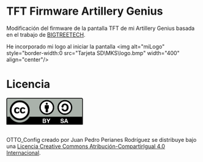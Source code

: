 # TFT Firmware Artillery Genius

Modificación del firmware de la pantalla TFT de mi Artillery Genius basada en el trabajo de <a rel="bigtreetech" href= "https://github.com/bigtreetech/BIGTREETECH-TouchScreenFirmware/tree/master"> BIGTREETECH</a>.

He incorporado mi logo al iniciar la pantalla 
<a><img alt="miLogo" style="border-width:0 src="Tarjeta SD\MKS\logo.bmp" width="400" align="center"/></a>

# Licencia
<a rel="license" href="http://creativecommons.org/licenses/by-sa/4.0/">
<img alt="Licencia Creative Commons" style="border-width:0" src="by-sa.png" width="200" align = "center"/></a>

<br /><span xmlns:dct="http://purl.org/dc/terms/" property="dct:title">OTTO_Config</span> creado por <span xmlns:cc="http://creativecommons.org/ns#" property="cc:attributionName">Juan Pedro Perianes Rodríguez</span> se distribuye bajo una <a rel="license" href="http://creativecommons.org/licenses/by-sa/4.0/">Licencia Creative Commons Atribución-CompartirIgual 4.0 Internacional</a>.
